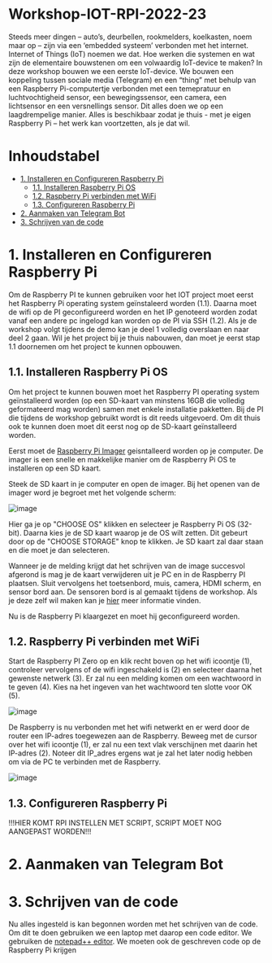 # Workshop-IOT-RPI-2022-23

Steeds meer dingen – auto’s, deurbellen, rookmelders, koelkasten, noem maar op – zijn via een ‘embedded systeem’ verbonden met het internet. Internet of Things (IoT) noemen we dat. Hoe werken die systemen en wat zijn de elementaire bouwstenen om een volwaardig IoT-device te maken? In deze workshop bouwen we een eerste IoT-device. We bouwen een koppeling tussen sociale media (Telegram) en een “thing” met behulp van een Raspberry Pi-computertje verbonden met een temepratuur en luchtvochtigheid sensor, een bewegingssensor, een camera, een lichtsensor en een versnellings sensor. Dit alles doen we op een laagdrempelige manier. Alles is beschikbaar zodat je thuis - met je eigen Raspberry Pi – het werk kan voortzetten, als je dat wil.

# Inhoudstabel

- [1. Installeren en Configureren Raspberry Pi](#1-installeren-en-configureren-raspberry-pi)
  - [1.1. Installeren Raspberry Pi OS](#11-installeren-raspberry-pi-os)
  - [1.2. Raspberry Pi verbinden met WiFi](#12-Raspberr-Pi-verbinden-met-WiFi)
  - [1.3. Configureren Raspberry Pi](#13-Configureren-Raspberry-Pi)
- [2. Aanmaken van Telegram Bot](#2-Aanmaken-van-Telegram-Bot)
- [3. Schrijven van de code](#3-Schrijven-van-de-code)

# 1. Installeren en Configureren Raspberry Pi

Om de Raspberry PI te kunnen gebruiken voor het IOT project moet eerst het Raspberry Pi operating system geïnstaleerd worden (1.1). Daarna moet de wifi op de PI geconfigureerd worden en het IP genoteerd worden zodat vanaf een andere pc ingelogd kan worden op de PI via SSH (1.2). Als je de workshop volgt tijdens de demo kan je deel 1 volledig overslaan en naar deel 2 gaan. Wil je het project bij je thuis nabouwen, dan moet je eerst stap 1.1 doornemen om het project te kunnen opbouwen.

## 1.1. Installeren Raspberry Pi OS

Om het project te kunnen bouwen moet het Raspberry PI operating system geïnstalleerd worden (op een SD-kaart van minstens 16GB die volledig geformateerd mag worden) samen met enkele installatie pakketten. Bij de PI die tijdens de workshop gebruikt wordt is dit reeds uitgevoerd. Om dit thuis ook te kunnen doen moet dit eerst nog op de SD-kaart geïnstalleerd worden. 

Eerst moet de [Raspberry Pi Imager](https://www.raspberrypi.com/software/) geisntalleerd worden op je computer. De imager is een snelle en makkelijke manier om de Raspberry Pi OS te installeren op een SD kaart.

Steek de SD kaart in je computer en open de imager. Bij het openen van de imager word je begroet met het volgende scherm:

![image](https://user-images.githubusercontent.com/79916416/201630879-30a88e3d-f5d6-4e55-9f89-e1bc7c484a24.png)

Hier ga je op "CHOOSE OS" klikken en selecteer je Raspberry Pi OS (32-bit). Daarna kies je de SD kaart waarop je de OS wilt zetten. Dit gebeurt door op de "CHOOSE STORAGE" knop te klikken. Je SD kaart zal daar staan en die moet je dan selecteren.

Wanneer je de melding krijgt dat het schrijven van de image succesvol afgerond is mag je de kaart verwijderen uit je PC en in de Raspberry PI plaatsen. Sluit vervolgens het toetsenbord, muis, camera, HDMI scherm, en sensor bord aan. De sensoren bord is al gemaakt tijdens de workshop. Als je deze zelf wil maken kan je [hier](https://github.com/Slauf21/Workshop-IOT-RPI-2022-23/blob/main/Circuit/PCB.md) meer informatie vinden.

Nu is de Raspberry Pi klaargezet en moet hij geconfigureerd worden.

## 1.2. Raspberry Pi verbinden met WiFi

Start de Raspberry PI Zero op en klik recht boven op het wifi icoontje (1), controleer vervolgens of de wifi ingeschakeld is (2) en selecteer daarna het gewenste netwerk (3). Er zal nu een melding komen om een wachtwoord in te geven (4). Kies na het ingeven van het wachtwoord ten slotte voor OK (5).

![image](https://user-images.githubusercontent.com/79916416/201632572-0cdbd516-498e-4d88-9431-06fde4849533.png)

De Raspberry is nu verbonden met het wifi netwerkt en er werd door de router een IP-adres toegewezen aan de Raspberry. Beweeg met de cursor over het wifi icoontje (1), er zal nu een text vlak verschijnen met daarin het IP-adres (2). Noteer dit IP_adres ergens wat je zal het later nodig hebben om via de PC te verbinden met de Raspberry.

![image](https://user-images.githubusercontent.com/79916416/201632807-cfd7bbc9-b4fc-4ae6-9ba2-312468fa495d.png)

## 1.3. Configureren Raspberry Pi

!!!HIER KOMT RPI INSTELLEN MET SCRIPT, SCRIPT MOET NOG AANGEPAST WORDEN!!!

# 2. Aanmaken van Telegram Bot

# 3. Schrijven van de code

Nu alles ingesteld is kan begonnen worden met het schrijven van de code. Om dit te doen gebruiken we een laptop met daarop een code editor. We gebruiken de [notepad++ editor](https://notepad-plus-plus.org/). We moeten ook de geschreven code op de Raspberry Pi krijgen
